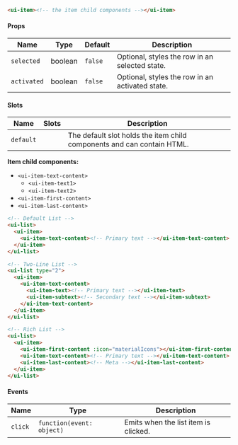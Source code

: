 ```html
<ui-item><!-- the item child components --></ui-item>
```

#### Props

| Name        | Type    | Default | Description                                     |
| ----------- | ------- | ------- | ----------------------------------------------- |
| `selected`  | boolean | `false` | Optional, styles the row in an selected state.  |
| `activated` | boolean | `false` | Optional, styles the row in an activated state. |

#### Slots

| Name      | Slots | Description                                                            |
| --------- | ----- | ---------------------------------------------------------------------- |
| `default` |       | The default slot holds the item child components and can contain HTML. |

**Item child components:**

- `<ui-item-text-content>`
  - `<ui-item-text1>`
  - `<ui-item-text2>`
- `<ui-item-first-content>`
- `<ui-item-last-content>`

```html
<!-- Default List -->
<ui-list>
  <ui-item>
    <ui-item-text-content><!-- Primary text --></ui-item-text-content>
  </ui-item>
</ui-list>

<!-- Two-Line List -->
<ui-list type="2">
  <ui-item>
    <ui-item-text-content>
      <ui-item-text><!-- Primary text --></ui-item-text>
      <ui-item-subtext><!-- Secondary text --></ui-item-subtext>
    </ui-item-text-content>
  </ui-item>
</ui-list>

<!-- Rich List -->
<ui-list>
  <ui-item>
    <ui-item-first-content :icon="materialIcons"></ui-item-first-content>
    <ui-item-text-content><!-- Primary text --></ui-item-text-content>
    <ui-item-last-content><!-- Meta --></ui-item-last-content>
  </ui-item>
</ui-list>
```

#### Events

| Name    | Type                      | Description                          |
| ------- | ------------------------- | ------------------------------------ |
| `click` | `function(event: object)` | Emits when the list item is clicked. |
